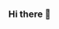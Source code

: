 ### Hi there 👋

<!--
**Shahadah123/Shahadah123** is a ✨ _special_ ✨ repository because its `README.md` (this file) appears on your GitHub profile.

Here are some ideas to get you started:

- 🔭 I’m currently working on Obtaining my MLIS and being the best Training and Development Officer!
- 🌱 I’m currently learning Data Stewardship
- 👯 I’m looking to collaborate on ideas about how to best maintain the integrity of files and documents
- 🤔 I’m looking for help with EVERYTHING
- 💬 Ask me about myself. I'll tell you wahtever you want to know
- 📫 How to reach me: email- sa3774@drexel.edu
- ⚡ Fun fact: I love camping!
-->
